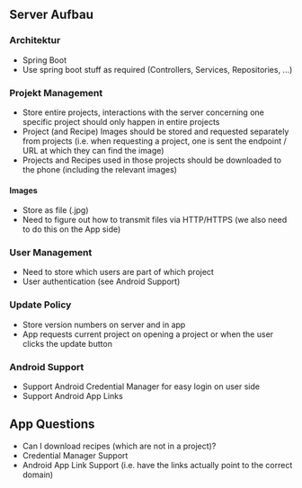 ## Server Aufbau

### Architektur
- Spring Boot
- Use spring boot stuff as required (Controllers, Services, Repositories, ...)

### Projekt Management
- Store entire projects, interactions with the server concerning one specific project should only happen in entire projects
- Project (and Recipe) Images should be stored and requested separately from projects (i.e. when requesting a project, one is sent the endpoint / URL at which they can find the image)
- Projects and Recipes used in those projects should be downloaded to the phone (including the relevant images)
#### Images
- Store as file (.jpg)
- Need to figure out how to transmit files via HTTP/HTTPS (we also need to do this on the App side)

### User Management
- Need to store which users are part of which project
- User authentication (see Android Support)

### Update Policy
- Store version numbers on server and in app
- App requests current project on opening a project or when the user clicks the update button

### Android Support
- Support Android Credential Manager for easy login on user side
- Support Android App Links


## App Questions
- Can I download recipes (which are not in a project)?
- Credential Manager Support
- Android App Link Support (i.e. have the links actually point to the correct domain)
